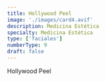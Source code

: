 ```yaml
---
title: Hollywood Peel
image: './images/card4.avif'
description: Medicina Estética
specialty: Medicina Estética
type: ['faciales']
numberType: 9
draft: false
---
```


Hollywood Peel
